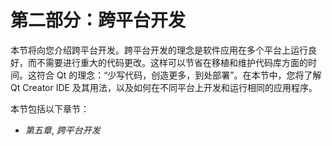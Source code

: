 # 第二部分：跨平台开发

本节将向您介绍跨平台开发。跨平台开发的理念是软件应用在多个平台上运行良好，而不需要进行重大的代码更改。这样可以节省在移植和维护代码库方面的时间。这符合 Qt 的理念：“少写代码，创造更多，到处部署”。在本节中，您将了解 Qt Creator IDE 及其用法，以及如何在不同平台上开发和运行相同的应用程序。

本节包括以下章节：

+   *第五章*, *跨平台开发*
